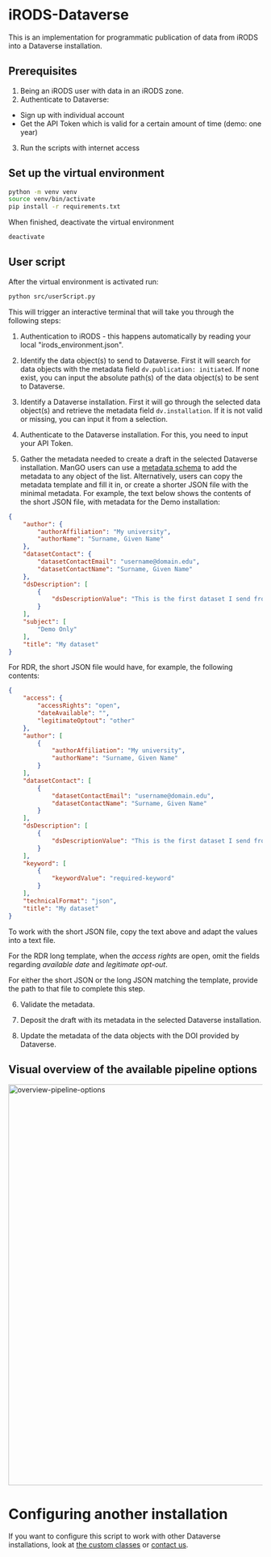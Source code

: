 # iRODS-Dataverse
This is an implementation for programmatic publication of data from iRODS into a Dataverse installation.

## Prerequisites 
1) Being an iRODS user with data in an iRODS zone.
2) Authenticate to Dataverse:
- Sign up with individual account
- Get the API Token which is valid for a certain amount of time (demo: one year)
3) Run the scripts with internet access


## Set up the virtual environment

```sh
python -m venv venv
source venv/bin/activate
pip install -r requirements.txt
```

When finished, deactivate the virtual environment

```sh
deactivate
```

## User script

After the virtual environment is activated run:

```sh
python src/userScript.py
```

This will trigger an interactive terminal that will take you through the following steps:

1. Authentication to iRODS - this happens automatically by reading your local
"irods_environment.json".

2. Identify the data object(s) to send to Dataverse. First
it will search for data objects with the metadata field `dv.publication: initiated`.
If none exist, you can input the absolute path(s) of the data object(s) to be sent to Dataverse.

3. Identify a Dataverse installation. First it will go through the selected data object(s)
and retrieve the metadata field `dv.installation`. If it is not valid or missing, you can input it from a selection.

4. Authenticate to the Dataverse installation. For this, you need to input your API Token.

5. Gather the metadata needed to create a draft in the selected Dataverse installation.
ManGO users can use a [metadata schema](./doc/metadata/mango2dv-rdr-1.0.0-published.json) to add the
metadata to any object of the list. Alternatively, users can copy the metadata template and fill it in,
or create a shorter JSON file with the minimal metadata. For example, the text below shows the contents of the short 
JSON file, with metadata for the Demo installation:

```json
{
    "author": {
        "authorAffiliation": "My university",
        "authorName": "Surname, Given Name"
    },
    "datasetContact": {
        "datasetContactEmail": "username@domain.edu",
        "datasetContactName": "Surname, Given Name"
    },
    "dsDescription": [
        {
            "dsDescriptionValue": "This is the first dataset I send from iRODS"
        }
    ],
    "subject": [
        "Demo Only"
    ],
    "title": "My dataset"
}
```

For RDR, the short JSON file would have, for example, the following contents:

```json
{
    "access": {
        "accessRights": "open",
        "dateAvailable": "",
        "legitimateOptout": "other"
    },
    "author": [
        {
            "authorAffiliation": "My university",
            "authorName": "Surname, Given Name"
        }
    ],
    "datasetContact": [
        {
            "datasetContactEmail": "username@domain.edu",
            "datasetContactName": "Surname, Given Name"
        }
    ],
    "dsDescription": [
        {
            "dsDescriptionValue": "This is the first dataset I send from iRODS"
        }
    ],
    "keyword": [
        {
            "keywordValue": "required-keyword"
        }
    ],
    "technicalFormat": "json",
    "title": "My dataset"
}
```

To work with the short JSON file, copy the text above and adapt the values into a text file.

For the RDR long template, when the _access rights_ are open, omit the fields regarding _available date_ and _legitimate opt-out_.

For either the short JSON or the long JSON matching the template, provide the path to that file to complete this step.

6. Validate the metadata.

7. Deposit the draft with its metadata in the selected Dataverse installation.

8. Update the metadata of the data objects with the DOI provided by Dataverse.

## Visual overview of the available pipeline options

<img src="./doc/img/20241108_pipeline_options.png" alt="overview-pipeline-options" style="height: 794px; width: 728px;"/>

# Configuring another installation

If you want to configure this script to work with other Dataverse installations,
look at [the custom classes](./src/irods2dataverse/customClass.py) or [contact us](mailto:rdm-icts@kuleuven.be).
